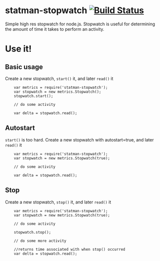 # statman-stopwatch [![Build Status](https://travis-ci.org/jasonray/statman-stopwatch.svg?branch=master)](https://travis-ci.org/jasonray/statman-stopwatch)



Simple high res stopwatch for node.js.  Stopwatch is useful for determining the amount of time it takes to perform an activity.


Use it!
=======

Basic usage
-----------
Create a new stopwatch, `start()` it, and later `read()` it
```
    var metrics = require('statman-stopwatch');
    var stopwatch = new metrics.Stopwatch();
    stopwatch.start();

    // do some activity

    var delta = stopwatch.read();
 ```

Autostart
---------
`start()` is too hard.  Create a new stopwatch with autostart=true, and later `read()` it
```
    var metrics = require('statman-stopwatch');
    var stopwatch = new metrics.Stopwatch(true);

    // do some activity

    var delta = stopwatch.read();
 ```

Stop
----
Create a new stopwatch, `stop()` it, and later `read()` it
```
    var metrics = require('statman-stopwatch');
    var stopwatch = new metrics.Stopwatch(true);

    // do some activity

    stopwatch.stop();

    // do some more activity

	//returns time associated with when stop() occurred
    var delta = stopwatch.read();
 ```

